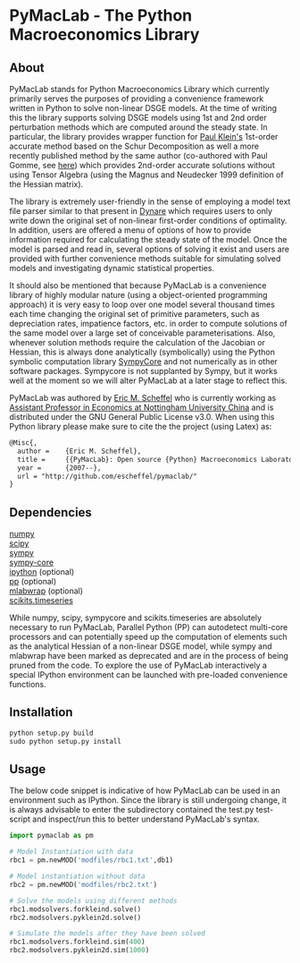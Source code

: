 PyMacLab - The Python Macroeconomics Library
=============================================

About
-------
PyMacLab stands for Python Macroeconomics Library which currently primarily serves the purposes of providing
a convenience framework written in Python to solve non-linear DSGE models. At the time of writing this the library
supports solving DSGE models using 1st and 2nd order perturbation methods which are computed around the steady state.
In particular, the library provides wrapper function for [Paul Klein's](http://paulklein.ca/newsite/start/start.php)
1st-order accurate method based on the Schur Decomposition as well a more recently published method by the same author
(co-authored with Paul Gomme, see [here](http://ideas.repec.org/a/eee/dyncon/v35y2011i4p604-615.html)) which provides
2nd-order accurate solutions without using Tensor Algebra (using the Magnus and Neudecker 1999 definition of the
Hessian matrix).

The library is extremely user-friendly in the sense of employing a model text file parser similar to that present in
[Dynare](http://www.dynare.org/) which requires users to only write down the original set of non-linear first-order
conditions of optimality. In addition, users are offered a menu of options of how to provide information required for
calculating the steady state of the model. Once the model is parsed and read in, several options of solving it exist
and users are provided with further convenience methods suitable for simulating solved models and investigating dynamic
statistical properties.

It should also be mentioned that because PyMacLab is a convenience library of highly modular nature (using
a object-oriented programming approach) it is very easy to loop over one model several thousand times each time changing
the original set of primitive parameters, such as depreciation rates, impatience factors, etc. in order to compute
solutions of the same model over a large set of conceivable parameterisations. Also, whenever solution methods require
the calculation of the Jacobian or Hessian, this is always done analytically (symbolically) using the Python
symbolic computation library [SympyCore](http://code.google.com/p/sympycore/) and not numerically as in other software
packages. Sympycore is not supplanted by Sympy, but it works well at the moment so we will alter PyMacLab at a later
stage to reflect this.

PyMacLab was authored by [Eric M. Scheffel](http://www.ericscheffel.com) who is currently working as [Assistant Professor
in Economics at Nottingham University China](http://www.nottingham.edu.cn/en/business/people/staffprofile/eric-scheffel.aspx)
and is distributed under the GNU General Public License v3.0. When using this Python library please make sure to cite
the the project (using Latex) as:

```latex
@Misc{,
  author =    {Eric M. Scheffel},
  title =     {{PyMacLab}: Open source {Python} Macroeconomics Laboratory},
  year =      {2007--},
  url = "http://github.com/escheffel/pymaclab/"
}
```


Dependencies
-------
[numpy](http://numpy.scipy.org/)  
[scipy](http://www.scipy.org/)  
[sympy](http://sympy.org/en/index.html)  
[sympy-core](http://code.google.com/p/sympycore/)  
[ipython](http://ipython.org/) (optional)  
[pp](http://www.parallelpython.com/) (optional)  
[mlabwrap](http://mlabwrap.sourceforge.net/) (optional)  
[scikits.timeseries](http://pytseries.sourceforge.net/)  

While numpy, scipy, sympycore and scikits.timeseries are absolutely necessary to run PyMacLab, Parallel Python (PP)
can autodetect multi-core processors and can potentially speed up the computation of elements such as the analytical
Hessian of a non-linear DSGE model, while sympy and mlabwrap have been marked as deprecated and are in the process of
being pruned from the code. To explore the use of PyMacLab interactively a special IPython environment can be launched
with pre-loaded convenience functions.

Installation
------------
```python
python setup.py build
sudo python setup.py install
```

Usage
-----
The below code snippet is indicative of how PyMacLab can be used in an environment such as IPython. Since the library
is still undergoing change, it is always advisable to enter the subdirectory contained the test.py test-script and
inspect/run this to better understand PyMacLab's syntax.
```python
import pymaclab as pm

# Model Instantiation with data
rbc1 = pm.newMOD('modfiles/rbc1.txt',db1)

# Model instantiation without data
rbc2 = pm.newMOD('modfiles/rbc2.txt')

# Solve the models using different methods
rbc1.modsolvers.forkleind.solve()
rbc2.modsolvers.pyklein2d.solve()

# Simulate the models after they have been solved
rbc1.modsolvers.forkleind.sim(400)
rbc2.modsolvers.pyklein2d.sim(1000)
```
